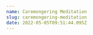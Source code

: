```yaml
---
name: Caremongering Meditation
slug: caremongering-meditation
date: 2022-05-05T09:51:44.095Z
---
```



